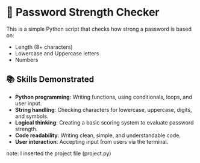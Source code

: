 # 🔐 Password Strength Checker

This is a simple Python script that checks how strong a password is based on:

- Length (8+ characters)
- Lowercase and Uppercase letters
- Numbers

## 📚 Skills Demonstrated

- **Python programming**: Writing functions, using conditionals, loops, and user input.
- **String handling**: Checking characters for lowercase, uppercase, digits, and symbols.
- **Logical thinking**: Creating a basic scoring system to evaluate password strength.
- **Code readability**: Writing clean, simple, and understandable code.
- **User interaction**: Accepting input from users via the terminal.


note: I inserted the project file (project.py)


